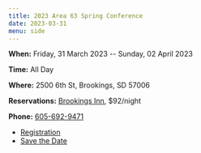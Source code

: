 ```yaml
---
title: 2023 Area 63 Spring Conference
date: 2023-03-31
menu: side
---
```


**When:** Friday, 31 March 2023 -- Sunday, 02 April 2023
<!--more-->

**Time:** All Day

**Where:** 2500 6th St, Brookings, SD 57006

**Reservations:** [Brookings Inn](https://brookingsinn.com), $92/night

**Phone:** [605-692-9471](tel:605-692-9471)

- [Registration](https://area63aa.org/register/)
- [Save the Date](/events/2023-area63-spring-conference/Flyer-1.-2023-Spring-Conference-Flyer-Save-the-Date.pdf)
